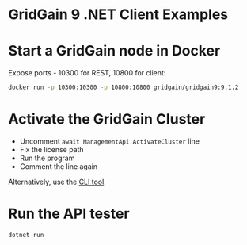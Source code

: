 # GridGain 9 .NET Client Examples 

# Start a GridGain node in Docker

Expose ports - 10300 for REST, 10800 for client:

```bash
docker run -p 10300:10300 -p 10800:10800 gridgain/gridgain9:9.1.2
```

# Activate the GridGain Cluster

* Uncomment `await ManagementApi.ActivateCluster` line
* Fix the license path
* Run the program
* Comment the line again

Alternatively, use the [CLI tool](https://www.gridgain.com/docs/gridgain9/latest/ignite-cli-tool).

# Run the API tester

```bash
dotnet run
```
